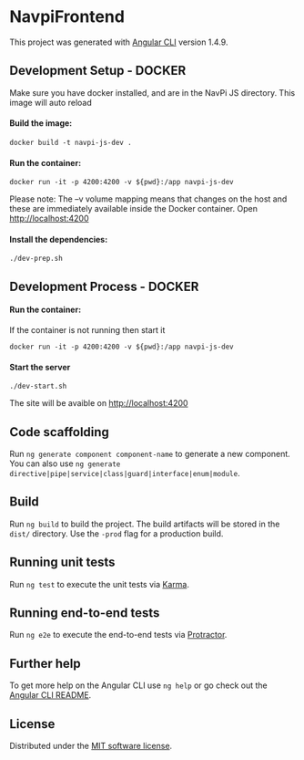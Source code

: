 # NavpiFrontend

This project was generated with [Angular CLI](https://github.com/angular/angular-cli) version 1.4.9.

## Development Setup - DOCKER
Make sure you have docker installed, and are in the NavPi JS directory. This image will auto reload

#### Build the image: 
`docker build -t navpi-js-dev .`

#### Run the container:
`docker run -it -p 4200:4200 -v ${pwd}:/app navpi-js-dev`

Please note: The –v volume mapping means that changes on the host and these are immediately available inside the Docker container. Open [http://localhost:4200](http://localhost:4200) 

#### Install the dependencies: 
`./dev-prep.sh`

## Development Process - DOCKER
#### Run the container: 
If the container is not running then start it

`docker run -it -p 4200:4200 -v ${pwd}:/app navpi-js-dev`

#### Start the server
`./dev-start.sh`

The site will be avaible on [http://localhost:4200](http://localhost:4200)

## Code scaffolding

Run `ng generate component component-name` to generate a new component. You can also use `ng generate directive|pipe|service|class|guard|interface|enum|module`.

## Build

Run `ng build` to build the project. The build artifacts will be stored in the `dist/` directory. Use the `-prod` flag for a production build.

## Running unit tests

Run `ng test` to execute the unit tests via [Karma](https://karma-runner.github.io).

## Running end-to-end tests

Run `ng e2e` to execute the end-to-end tests via [Protractor](http://www.protractortest.org/).

## Further help

To get more help on the Angular CLI use `ng help` or go check out the [Angular CLI README](https://github.com/angular/angular-cli/blob/master/README.md).


License
---------------------
Distributed under the [MIT software license](http://www.opensource.org/licenses/mit-license.php).
